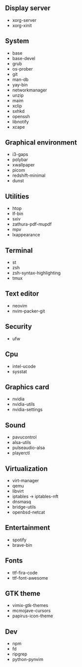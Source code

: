 ## Display server

- xorg-server
- xorg-xinit

## System

- base
- base-devel
- grub
- os-prober
- git
- man-db
- yay-bin
- networkmanager
- unzip
- maim
- xclip
- sxhkd
- openssh
- libnotify
- xcape

## Graphical environment

- i3-gaps
- polybar
- xwallpaper
- picom
- redshift-minimal
- dunst

## Utilities

- htop
- lf-bin
- sxiv
- zathura-pdf-mupdf
- mpv
- lxappearance

## Terminal

- st
- zsh
- zsh-syntax-highlighting
- tmux

## Text editor

- neovim
- nvim-packer-git

## Security

- ufw

## Cpu

- intel-ucode
- sysstat

## Graphics card

- nvidia
- nvidia-utils
- nvidia-settings

## Sound

- pavucontrol
- alsa-utils
- pulseaudio-alsa
- playerctl

## Virtualization

- virt-manager
- qemu
- libvirt
- iptables -> iptables-nft
- dnsmasq
- bridge-utils
- openbsd-netcat

## Entertainment

- spotify
- brave-bin

## Fonts

- ttf-fira-code
- ttf-font-awesome

## GTK theme

- vimix-gtk-themes
- mcmojave-cursors
- papirus-icon-theme

## Dev

- npm
- fd
- ripgrep
- python-pynvim
